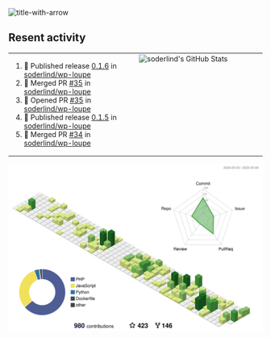 
![title-with-arrow](https://github.com/soderlind/soderlind/assets/1649452/0f685042-97c3-46ba-b290-804d07f05370)



## Resent activity

<table width="100%" border="0"><tr><td width="49%">

<!--START_SECTION:activity-->
1. 🚀 Published release [0.1.6](https://github.com/soderlind/wp-loupe/releases/tag/0.1.6) in [soderlind/wp-loupe](https://github.com/soderlind/wp-loupe)
2. 🎉 Merged PR [#35](https://github.com/soderlind/wp-loupe/pull/35) in [soderlind/wp-loupe](https://github.com/soderlind/wp-loupe)
3. 💪 Opened PR [#35](https://github.com/soderlind/wp-loupe/pull/35) in [soderlind/wp-loupe](https://github.com/soderlind/wp-loupe)
4. 🚀 Published release [0.1.5](https://github.com/soderlind/wp-loupe/releases/tag/0.1.5) in [soderlind/wp-loupe](https://github.com/soderlind/wp-loupe)
5. 🎉 Merged PR [#34](https://github.com/soderlind/wp-loupe/pull/34) in [soderlind/wp-loupe](https://github.com/soderlind/wp-loupe)
<!--END_SECTION:activity-->
  </td>
<td width="49%" valign="top">
     <img  alt="soderlind's GitHub Stats" src="https://awesome-github-stats.azurewebsites.net/user-stats/soderlind?cardType=octocat&theme=github&preferLogin=false&Title=FFFFFF&Border=FFFFFF" />
</td></tr></table>


![](./profile-3d-contrib/profile-green-animate.svg)


